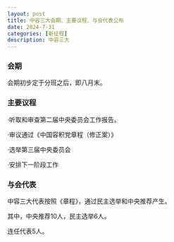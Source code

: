 ```yaml
---
layout: post
title: 中容三大会期、主要议程、与会代表公布
date: 2024-7-31
categories: [新征程]
description: 中容三大
---
```


### 会期

会期初步定于分班之后，即八月末。

### 主要议程

·听取和审查第二届中央委员会工作报告。

·审议通过《中国容积党章程（修正案）》

·选举第三届中央委员会

·安排下一阶段工作

### 与会代表

中容三大代表按照《章程》，通过民主选举和中央推荐产生。

其中，中央推荐10人，民主选举6人。

连任代表5人。



